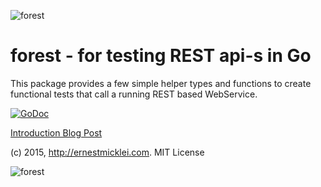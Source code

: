![forest](https://s3.amazonaws.com/public.philemonworks.com/forest/treeandskyTop275.jpg)

# forest - for testing REST api-s in Go

This package provides a few simple helper types and functions to create
functional tests that call a running REST based WebService.

[![GoDoc](https://godoc.org/github.com/emicklei/forest?status.svg)](https://godoc.org/github.com/emicklei/forest)


[Introduction Blog Post](http://ernestmicklei.com/2015/07/testing-your-rest-api-in-go-with-forest/)

		
(c) 2015, http://ernestmicklei.com. MIT License	

![forest](https://s3.amazonaws.com/public.philemonworks.com/forest/treeandskyBottom275.jpg)
